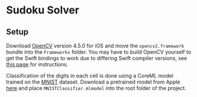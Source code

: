 # Sudoku Solver

## Setup

Download [OpenCV](https://github.com/opencv/opencv) version 4.5.0 for iOS and
move the `opencv2.framework` bundle into the `Frameworks` folder. You may have
to build OpenCV yourself to get the Swift bindings to work due to differing
Swift compiler versions, see [this
page](https://docs.opencv.org/master/d5/da3/tutorial_ios_install.html) for
instructions.

Classification of the digits in each cell is done using a CoreML model trained
on the [MNIST](http://yann.lecun.com/exdb/mnist/) dataset. Download a pretrained
model from Apple [here](https://developer.apple.com/machine-learning/models/)
and place `MNISTClassifier.mlmodel` into the root folder of the project.
